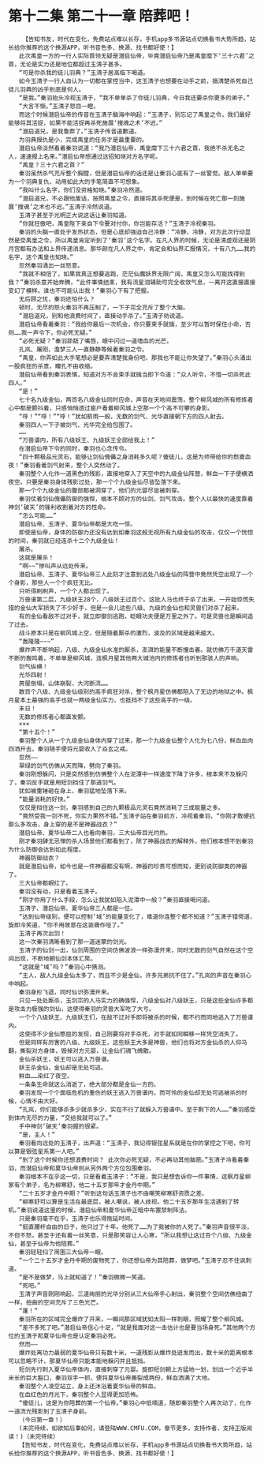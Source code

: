 # 第十二集 第二十一章 陪葬吧！
        【告知书友，时代在变化，免费站点难以长存，手机app多书源站点切换看书大势所趋，站长给你推荐的这个换源APP，听书音色多、换源、找书都好使！】
       此次禹皇一方的一行人实际首领无疑是潜启仙帝，毕竟潜启仙帝乃是禹皇麾下‘三十六君’之首，无论是实力还是地位都超过玉清子甚多。
       “可是你杀我的徒儿羽典？”玉清子居高临下喝道。
       如今玉清子一行人自认为一切都在掌控当中，这玉清子也想要在动手之前，搞清楚杀死自己徒儿羽典的凶手到底是何人。
       “是我。”秦羽抬头冷视玉清子，“我不单单杀了你徒儿羽典，今日我还要杀你更多的弟子。”
       “大言不惭。”玉清子怒目一瞪。
       而这个时候潜启仙帝的传音在玉清子脑海中响起：“玉清子，别忘记了禹皇之令，我们最好能够将其活捉，如果不能活捉再杀死施展‘搜魂之术’不迟。”
       “潜启道兄，是我鲁莽了。”玉清子传音道歉道。
       为羽典报仇是小，完成禹皇的任务才是最重要的。
       潜启仙帝淡然看着秦羽说道：“我乃潜启仙帝，禹皇麾下三十六君之首，我绝不杀无名之人，速速报上名来。”潜启仙帝想通过这招知晓对方名字呢。
       “禹皇？三十六君之首？”
       秦羽虽然杀气充斥整个胸膛，但是潜启仙帝的话还是让秦羽心底有了一丝警觉。敌人单单要为一个羽典复仇，动用如此大的手笔简直不可想象。
       “我叫什么名字，你们没资格知晓。”秦羽冷然道。
       “潜启道兄，不必跟他废话，按照禹皇之令，直接将其杀死便是，到时候在死亡那一刻施展‘搜魂’之术也不迟。”玉清子冷然说道。
       玉清子甚至于光明正大说这话让秦羽知道。
       “你就狂傲吧，禹皇陛下亲自下令要对付你，你岂能存活？”玉清子冷视秦羽。
       秦羽的头脑一直处于发热状态，但是心底却强迫自己冷静：“冷静，冷静，对方此次行动显然是受禹皇之令，所以禹皇肯定听到了‘秦羽’这个名字。在凡人界的时候，无论是清虚观还是阴月宫都有办法和上界传递消息。那华颜在凡人界之中，肯定会和仙界汇报情况，十有八九……我的名字，这个禹皇也知晓。”
       忽然秦羽涌出一丝怒意。
       “我就不相信了，如果我真正想要逃跑，茫茫仙魔妖界无限广阔，禹皇又怎么可能找得到我？”秦羽杀意开始奔腾，“此件事情结束，我有流星泪辅助可完全收敛气息，一离开这直接直接变幻了模样。谁也不可能认出我！”秦羽心下有了把握。
       无后顾之忧，秦羽还怕什么？
       顿时，无尽的怒火秦羽不再压制了，一下子完全充斥了整个大脑。
       “潜启道兄，别和他浪费时间了，直接动手杀了。”玉清子劝说道。
       潜启仙帝看着秦羽：“我给你最后一次机会，你只要束手就擒，至少可以暂时保住小命，否则……我一声令下，你必死无疑。”
       “必死无疑？”秦羽舔舐了嘴唇，眼中闪过一道嗜血的光芒。
       孔岚、屠刚、澹梦三人一直静静等候着秦羽之令。
       “禹皇，你弄如此大手笔想必是要弄清楚我身份吧，那我也不能让你失望了。”秦羽心头涌出一股疯狂的杀意，瞳孔不由收缩。
       潜启仙帝看到秦羽表情，知道对方不会束手就擒当即下令道：“众人听令，不惜一切杀死此四人。”
       “是！”
       七十名九级金仙，两百名八级金仙同时应命，声音在天地间震荡，整个柳风城的所有修炼者心中都是颤抖着，只感悄悄透过窗户看着柳风城上空那一个个高不可攀的身影。
       “呼！”“呼！”“呼！”犹如箭雨一般，无数的剑气、光华直接朝下方的四人射去。
       秦羽四人一下子被剑气、光华完全给包围了。
       ……
       “万兽谱内，所有八级妖王、九级妖王全部给我上！”
       在潜启仙帝下令的同时，秦羽也心念传令。
       “四十颗极品元灵石，能够让剑仙傀儡之身消耗多久呢？傻徒儿，这是为师带给你的祭奠血夜！”秦羽看着剑气射来，整个人突然动了。
       秦羽整个人化作一道黑色的残影，直接地穿入了天空中的九级金仙阵营，鲜血一下子便横洒夜空。只要是秦羽身体残影过处，那一个个九级金仙尽皆坠落下来。
       那一个个九级金仙的腹部都被洞穿了，他们的元婴尽皆被刺穿。
       秦羽仗着剑仙傀儡防御的强悍，根本不顾对方的仙剑、剑气攻击。整个人以最快的速度靠着神剑‘破天’的锋利收割着对方的性命。
       “怎么可能……”
       潜启仙帝、玉清子、夏华仙帝都是大吃一惊。
       即使是仙帝，身体的防御力还没有达到如秦羽这般无视所有九级金仙的攻击，仅仅一个恍惚的时间，秦羽就已经连杀十二个九级金仙！
       屠杀。
       这就是屠杀！
       “啊~~”惨叫声从远处传来。
       潜启仙帝、玉清子、夏华仙帝三人此刻才注意到远处八级金仙的阵营中竟然凭空出现了一个个身影，那些人一个个疯狂无比。
       只听得刷刷声，一个个人都出现了。
       万兽谱第二层，九级妖王28个，八级妖王过百个。这批人马也终于杀了出来，一开始惊慌失措的金仙大军损失了不少好手，但是一会儿这些八级、九级的金仙也和灵兽们对杀了起来。
       有的金仙看敌不过对手，就立即御剑逃跑，眨眼功夫便是万里之外了。可是灵兽也是瞬间追了过去。
       战斗原本只是在柳风城上空，但是随着厮杀的激烈，波及的区域是越来越大。
       “轰隆隆~~~”
       爆炸声不断响起，八级、九级金仙水准的厮杀，澎湃的能量不断撞击着。就仿佛万千道天雷不断的轰鸣着，不单单是柳风城，连枫月星其他两大城池内的修炼者也听到那骇人的声响。
       剑气纵横！
       光华四射！
       房屋倒塌，山体崩裂，大河断流……
       数百个八级、九级金仙级别的高手疯狂对杀，整个枫月星仿佛都陷入了无边的地狱之中。枫月星本土最强的高手也就一两级金仙实力，也抵挡不了这些高手的一级。
       末日！
       无数的修炼者心都直发颤。
       ×××
       “第十五个！”
       秦羽整个人从一个九级金仙身体内穿了过来，那一个九级金仙整个人化为七八份，鲜血血肉四洒开去，秦羽随手便将元婴收入了焱玄之戒。
       忽然——
       翠绿的剑气仿佛从天而降，劈向了秦羽。
       秦羽刚想躲闪，只是突然感到仿佛整个人在泥潭中一样速度下降了许多，根本来不及躲闪了，秦羽反手就是用短剑挡住了那道剑气。
       犹如被重锤砸在身上，秦羽猛地坠落下来。
       “能量消耗的好快。”
       仅仅是挡住这一剑，秦羽感到自己的九颗极品元灵石竟然消耗了三成能量之多。
       “竟然受我一剑不死，你实力果然不错。”玉清子站在秦羽前方，冷视着秦羽，“你刚才敢硬抗那么多攻击，身上穿的是不是神器战衣？”
       潜启仙帝、夏华仙帝二人也看向秦羽，三大仙帝目光灼热。
       刚才秦羽肆无忌惮的杀人场景他们都看到了，除了神器战衣的解释外，他们根本想不到秦羽为什么防御会达到如此程度。
       神器防御战衣？
       就是潜启仙帝，如今也是一件神器都没有啊，神器的珍贵可想而知，更别说防御类的神器了。
       三大仙帝都眼红了。
       秦羽没有动，只是看着玉清子。
       “刚才你用了什么手段，怎么让我犹如陷入泥潭中一般？”秦羽直接喝问道。
       玉清子、潜启仙帝、夏华仙帝三人都是一怔。
       “达到仙帝级别，便可以控制‘域’的能量变化了，难道你连整个都不知道？”玉清子错愕道，旋即冷笑道，“你不用故意在这装聋作哑了。”
       玉清子再次出剑！
       这一次秦羽清晰看到了那一道迷蒙的剑光。
       玉清子的仙剑一出，仙剑周围的空间仿佛波浪一样弥漫开来，同时无数的剑气自然在这个空间出现，不断地朝仙剑本体汇聚。
       “这就是‘域’吗？”秦羽心中猜测。
       “主人，敌人九级金仙太多了，而且不少是金仙，许多兄弟抗不住了。”孔岚的声音在秦羽心中响起。
       秦羽身形飞退，同时仙识弥漫开来。
       只见一处处厮杀，玉剑宗的人马实力的确强悍，八级金仙对八级妖王，只是这些金仙许多都是攻击力极强的剑仙，这使得秦羽的灵兽大军吃了大亏。
       一个个八级妖王、九级妖王们，在敌不过对手即将被杀的时候，都不约而同地逃入了万兽谱内。
       这使得不少金仙憋屈的发现，自己刚要将对手杀死，对手就如同瞬移一样凭空消失了。
       但是同样有厉害的八级、九级妖王，这些妖王大多是神兽，他们也将对方金仙杀的人仰马翻，撕裂对方身体，毁掉对方元婴，让金仙们魂飞魄散。
       金仙杀妖王，妖王可以逃入万兽谱。
       妖王杀金仙，金仙却是无处可逃。
       鲜血……染红了夜空。
       一条条生命就这么消逝了，绝大部分都是金仙一方的。
       秦羽发现一个个面临危机的重伤的妖王逃入万兽谱内，而可怜的金仙却无处可逃被杀的时候，心情不由大好。
       “孔岚，你们能够杀多少就杀多少，实在不行了就躲入万兽谱中。至于剩下的人……”秦羽感受到体内无尽的力量，“交给我就可以了。”
       手中神剑‘破天’秦羽握的很紧。
       “是，主人！”
       秦羽看向远处的玉清子，出声道：“玉清子，我记得银弦星系就是在你的掌控之下吧，你可以算是银弦星系第一人吧。”
       “到了这个时候你还想浪费时间？ 此次你必死无疑，不必再动其他脑筋。”玉清子冷看着秦羽，而潜启仙帝和夏华仙帝则从另外两个方位包围秦羽。
       秦羽根本不在乎这一切，只是看着玉清子：“不是，我只是想告诉你一件事情，这枫月星柳家有个弟子，名为柳寒舒，他二十五岁那年才金丹中期。”
       “二十五岁才金丹中期？”听到这句话玉清子也不由嘲笑柳寒舒资质之差。
       “柳寒舒可以算是生活在最底层，被人嘲讽，被人歧视。他二十五岁那年生活遇到了转机。”秦羽说道这里的时候，潜启仙帝和夏华仙帝正暗中布置禁制阵法。
       只是秦羽毫不在乎，玉清子也乐得拖延时间。
       “挺直腰杆自由的日子，他只过了十年。他死了……为了我被你的人死了。”秦羽声音很平淡，不但不怒，甚至于还有着一丝笑意，只是那笑容让人心寒，“所以我想让这过百个八级、九级金仙，甚至于仙帝为他陪葬。”
       秦羽轻轻扫了周围三大仙帝一眼。
       “一个二十五岁才金丹中期的废物死了，你还想仙帝为其陪葬，做梦吧。”玉清子忍不住讽刺道。
       “是不是做梦，马上就知道了！”秦羽微微一笑道。
       “死吧。”
       玉清子声音刚刚响起，三道绚丽的光华分别从三大仙帝手心射出，秦羽整个空间仿佛扭曲了一样，扭曲的空间充斥了三色光芒。
       “蓬！”
       秦羽所在的区域完全爆炸了开来，一瞬间那区域犹如太阳一样刺眼，照耀了整个柳风城。
       “差不多死了吧。”潜启仙帝信心十足，“就是我面对这一击估计也是要当场身死。”其他两个方位的玉清子和夏华仙帝也是认定秦羽必死。
       然而——
       爆炸处离功力最弱的夏华仙帝只有数十米，一道残影从爆炸处迸发而出，数十米的距离根本可以忽略不计，那夏华仙帝只能本能地躲闪并且抵挡。
       短剑先行刺入夏华仙帝体内，直接刺穿了元婴。旋即短剑朝上方猛地一划，划出一个近乎半米长的巨大豁口，秦羽双手一抓，便将夏华仙帝撕裂成两份，鲜血洒满了大地。
       秦羽整个人凌空站立，身上还沐浴着夏华仙帝的鲜血。
       在血红色的月光下，秦羽整个人显得更加恐怖。
       “傻徒儿，这是为你陪葬的第一个仙帝。”秦羽心中低喃道，随即秦羽整个人再次动了，化作一道流光残影到了玉清子身前。
       （今日第一章！）
       (未完待续，如欲知后事如何，请登陆WWW.CMFU.COM，章节更多，支持作者，支持正版阅读！)（未完待续）
       【告知书友，时代在变化，免费站点难以长存，手机app多书源站点切换看书大势所趋，站长给你推荐的这个换源APP，听书音色多、换源、找书都好使！】